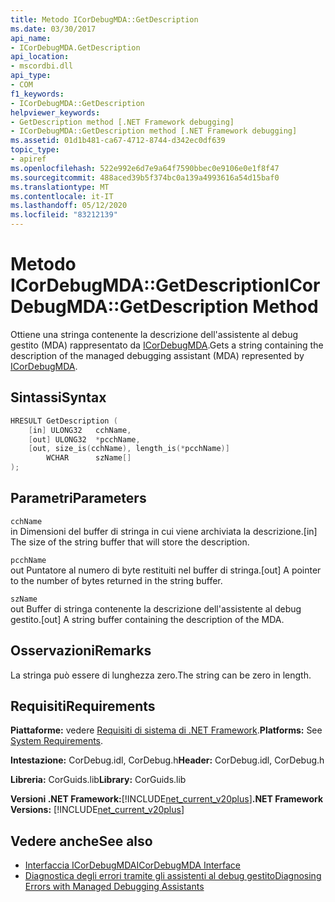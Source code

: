 ```yaml
---
title: Metodo ICorDebugMDA::GetDescription
ms.date: 03/30/2017
api_name:
- ICorDebugMDA.GetDescription
api_location:
- mscordbi.dll
api_type:
- COM
f1_keywords:
- ICorDebugMDA::GetDescription
helpviewer_keywords:
- GetDescription method [.NET Framework debugging]
- ICorDebugMDA::GetDescription method [.NET Framework debugging]
ms.assetid: 01d1b481-ca67-4712-8744-d342ec0df639
topic_type:
- apiref
ms.openlocfilehash: 522e992e6d7e9a64f7590bbec0e9106e0e1f8f47
ms.sourcegitcommit: 488aced39b5f374bc0a139a4993616a54d15baf0
ms.translationtype: MT
ms.contentlocale: it-IT
ms.lasthandoff: 05/12/2020
ms.locfileid: "83212139"
---
```

# <a name="icordebugmdagetdescription-method"></a><span data-ttu-id="6e3fa-102">Metodo ICorDebugMDA::GetDescription</span><span class="sxs-lookup"><span data-stu-id="6e3fa-102">ICorDebugMDA::GetDescription Method</span></span>
<span data-ttu-id="6e3fa-103">Ottiene una stringa contenente la descrizione dell'assistente al debug gestito (MDA) rappresentato da [ICorDebugMDA](icordebugmda-interface.md).</span><span class="sxs-lookup"><span data-stu-id="6e3fa-103">Gets a string containing the description of the managed debugging assistant (MDA) represented by [ICorDebugMDA](icordebugmda-interface.md).</span></span>  
  
## <a name="syntax"></a><span data-ttu-id="6e3fa-104">Sintassi</span><span class="sxs-lookup"><span data-stu-id="6e3fa-104">Syntax</span></span>  
  
```cpp  
HRESULT GetDescription (  
    [in] ULONG32   cchName,  
    [out] ULONG32  *pcchName,  
    [out, size_is(cchName), length_is(*pcchName)]  
        WCHAR      szName[]  
);  
```  
  
## <a name="parameters"></a><span data-ttu-id="6e3fa-105">Parametri</span><span class="sxs-lookup"><span data-stu-id="6e3fa-105">Parameters</span></span>  
 `cchName`  
 <span data-ttu-id="6e3fa-106">in Dimensioni del buffer di stringa in cui viene archiviata la descrizione.</span><span class="sxs-lookup"><span data-stu-id="6e3fa-106">[in] The size of the string buffer that will store the description.</span></span>  
  
 `pcchName`  
 <span data-ttu-id="6e3fa-107">out Puntatore al numero di byte restituiti nel buffer di stringa.</span><span class="sxs-lookup"><span data-stu-id="6e3fa-107">[out] A pointer to the number of bytes returned in the string buffer.</span></span>  
  
 `szName`  
 <span data-ttu-id="6e3fa-108">out Buffer di stringa contenente la descrizione dell'assistente al debug gestito.</span><span class="sxs-lookup"><span data-stu-id="6e3fa-108">[out] A string buffer containing the description of the MDA.</span></span>  
  
## <a name="remarks"></a><span data-ttu-id="6e3fa-109">Osservazioni</span><span class="sxs-lookup"><span data-stu-id="6e3fa-109">Remarks</span></span>  
 <span data-ttu-id="6e3fa-110">La stringa può essere di lunghezza zero.</span><span class="sxs-lookup"><span data-stu-id="6e3fa-110">The string can be zero in length.</span></span>  
  
## <a name="requirements"></a><span data-ttu-id="6e3fa-111">Requisiti</span><span class="sxs-lookup"><span data-stu-id="6e3fa-111">Requirements</span></span>  
 <span data-ttu-id="6e3fa-112">**Piattaforme:** vedere [Requisiti di sistema di .NET Framework](../../get-started/system-requirements.md).</span><span class="sxs-lookup"><span data-stu-id="6e3fa-112">**Platforms:** See [System Requirements](../../get-started/system-requirements.md).</span></span>  
  
 <span data-ttu-id="6e3fa-113">**Intestazione:** CorDebug.idl, CorDebug.h</span><span class="sxs-lookup"><span data-stu-id="6e3fa-113">**Header:** CorDebug.idl, CorDebug.h</span></span>  
  
 <span data-ttu-id="6e3fa-114">**Libreria:** CorGuids.lib</span><span class="sxs-lookup"><span data-stu-id="6e3fa-114">**Library:** CorGuids.lib</span></span>  
  
 <span data-ttu-id="6e3fa-115">**Versioni .NET Framework:**[!INCLUDE[net_current_v20plus](../../../../includes/net-current-v20plus-md.md)]</span><span class="sxs-lookup"><span data-stu-id="6e3fa-115">**.NET Framework Versions:** [!INCLUDE[net_current_v20plus](../../../../includes/net-current-v20plus-md.md)]</span></span>  
  
## <a name="see-also"></a><span data-ttu-id="6e3fa-116">Vedere anche</span><span class="sxs-lookup"><span data-stu-id="6e3fa-116">See also</span></span>

- [<span data-ttu-id="6e3fa-117">Interfaccia ICorDebugMDA</span><span class="sxs-lookup"><span data-stu-id="6e3fa-117">ICorDebugMDA Interface</span></span>](icordebugmda-interface.md)
- [<span data-ttu-id="6e3fa-118">Diagnostica degli errori tramite gli assistenti al debug gestito</span><span class="sxs-lookup"><span data-stu-id="6e3fa-118">Diagnosing Errors with Managed Debugging Assistants</span></span>](../../debug-trace-profile/diagnosing-errors-with-managed-debugging-assistants.md)
